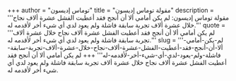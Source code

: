+++
author = "توماس إديسون"
title = "مقولة توماس إديسون"
description = '''مقولة توماس إديسون: لم يكن أمامي ألا أن أنجح فقد أعطيت الفشل عشرة ألاف نجاح خلال عشرة ألاف تجربة سابقة فاشلة ولم يعود لدي أي شيء أخر لأقدمه له.'''
quote = '''لم يكن أمامي ألا أن أنجح فقد أعطيت الفشل عشرة ألاف نجاح خلال عشرة ألاف تجربة سابقة فاشلة ولم يعود لدي أي شيء أخر لأقدمه له.'''
slug = '''لم-يكن-أمامي-ألا-أن-أنجح-فقد-أعطيت-الفشل-عشرة-ألاف-نجاح-خلال-عشرة-ألاف-تجربة-سابقة-فاشلة-ولم-يعود-لدي-أي-شيء-أخر-لأقدمه-له'''
+++
لم يكن أمامي ألا أن أنجح فقد أعطيت الفشل عشرة ألاف نجاح خلال عشرة ألاف تجربة سابقة فاشلة ولم يعود لدي أي شيء أخر لأقدمه له.

